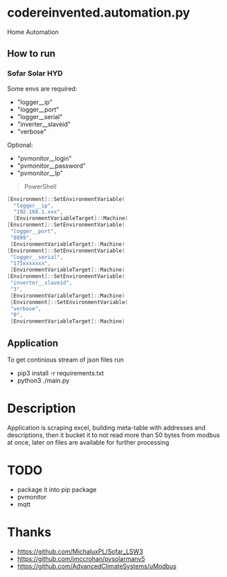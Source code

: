 # codereinvented.automation.py
Home Automation

## How to run

### Sofar Solar HYD

Some envs are required:
-  "logger__ip"
-  "logger__port"
-  "logger__serial"
-  "inverter__slaveid"
-  "verbose"

Optional:
- "pvmonitor__login"
- "pvmonitor__password"
- "pvmonitor__lp"
> PowerShell


```powershell
[Environment]::SetEnvironmentVariable(
  "logger__ip",
  "192.168.1.xxx",
  [EnvironmentVariableTarget]::Machine)
[Environment]::SetEnvironmentVariable(
 "logger__port",
 "8899",
 [EnvironmentVariableTarget]::Machine)
[Environment]::SetEnvironmentVariable(
 "logger__serial",
 "175xxxxxxx",
 [EnvironmentVariableTarget]::Machine)
[Environment]::SetEnvironmentVariable(
 "inverter__slaveid",
 "3",
 [EnvironmentVariableTarget]::Machine)
 [Environment]::SetEnvironmentVariable(
 "verbose",
 "0",
 [EnvironmentVariableTarget]::Machine)
```

## Application

To get continious stream of json files run 
- pip3 install -r requirements.txt
- python3 ./main.py


# Description

Application is scraping excel, building meta-table with addresses and descriptions, then it bucket it to not read more than 50 bytes from modbus at once, later on files are available for further processing

# TODO
- package it into pip package
- pvmonitor
- mqtt


# Thanks
- https://github.com/MichaluxPL/Sofar_LSW3
- https://github.com/jmccrohan/pysolarmanv5
- https://github.com/AdvancedClimateSystems/uModbus

